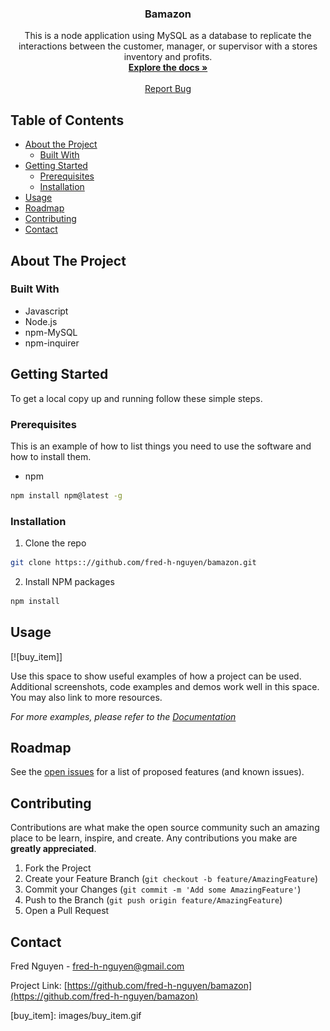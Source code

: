 <h3 align="center">Bamazon</h3>

  <p align="center">
    This is a node application using MySQL as a database to replicate the interactions between the customer, manager, or supervisor with a stores inventory and profits. 
    <br />
    <a href="https://github.com/fred-h-nguyen/bamazon"><strong>Explore the docs »</strong></a>
    <br />
    <br />
    <a href="https://github.com/fred-h-nguyen/bamazon/issues">Report Bug</a>
  </p>




<!-- TABLE OF CONTENTS -->
## Table of Contents

* [About the Project](#about-the-project)
  * [Built With](#built-with)
* [Getting Started](#getting-started)
  * [Prerequisites](#prerequisites)
  * [Installation](#installation)
* [Usage](#usage)
* [Roadmap](#roadmap)
* [Contributing](#contributing)
* [Contact](#contact)



<!-- ABOUT THE PROJECT -->
## About The Project
### Built With

* Javascript
* Node.js
* npm-MySQL
* npm-inquirer


<!-- GETTING STARTED -->
## Getting Started

To get a local copy up and running follow these simple steps.

### Prerequisites

This is an example of how to list things you need to use the software and how to install them.
* npm
```sh
npm install npm@latest -g
```

### Installation
 
1. Clone the repo
```sh
git clone https:://github.com/fred-h-nguyen/bamazon.git
```
2. Install NPM packages
```sh
npm install
```



<!-- USAGE EXAMPLES -->
## Usage
[![buy_item]]

Use this space to show useful examples of how a project can be used. Additional screenshots, code examples and demos work well in this space. You may also link to more resources.

_For more examples, please refer to the [Documentation](https://example.com)_



<!-- ROADMAP -->
## Roadmap

See the [open issues](https://github.com/fred-h-nguyen/bamazon/issues) for a list of proposed features (and known issues).



<!-- CONTRIBUTING -->
## Contributing

Contributions are what make the open source community such an amazing place to be learn, inspire, and create. Any contributions you make are **greatly appreciated**.

1. Fork the Project
2. Create your Feature Branch (`git checkout -b feature/AmazingFeature`)
3. Commit your Changes (`git commit -m 'Add some AmazingFeature'`)
4. Push to the Branch (`git push origin feature/AmazingFeature`)
5. Open a Pull Request

<!-- CONTACT -->
## Contact

Fred Nguyen - fred-h-nguyen@gmail.com

Project Link: [https://github.com/fred-h-nguyen/bamazon](https://github.com/fred-h-nguyen/bamazon)

<!--Links for the gifs--!>

[buy_item]: images/buy_item.gif